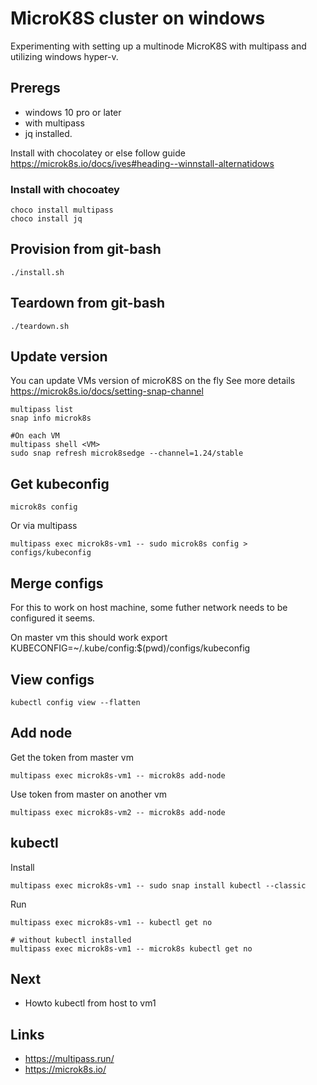 # MicroK8S cluster on windows
Experimenting with setting up a multinode MicroK8S with multipass and utilizing windows hyper-v. 



## Preregs
* windows 10 pro or later 
* with multipass
* jq installed.

Install with chocolatey or else follow guide https://microk8s.io/docs/ives#heading--winnstall-alternatidows

### Install with chocoatey
```
choco install multipass
choco install jq
```

## Provision from git-bash
```
./install.sh
```

## Teardown from git-bash
```
./teardown.sh
```

## Update version 
You can update VMs version of microK8S on the fly
See more details https://microk8s.io/docs/setting-snap-channel

```
multipass list
snap info microk8s

#On each VM
multipass shell <VM>
sudo snap refresh microk8sedge --channel=1.24/stable
```

## Get kubeconfig
```
microk8s config
```
Or via multipass
```
multipass exec microk8s-vm1 -- sudo microk8s config > configs/kubeconfig
```

## Merge configs
For this to work on host machine, some futher network needs to be configured it seems.

On master vm this should work
export KUBECONFIG=~/.kube/config:$(pwd)/configs/kubeconfig


## View configs
```
kubectl config view --flatten 
```

## Add node
Get the token from master vm
```
multipass exec microk8s-vm1 -- microk8s add-node
```

Use token from master on another vm
```
multipass exec microk8s-vm2 -- microk8s add-node
```

## kubectl
Install
```
multipass exec microk8s-vm1 -- sudo snap install kubectl --classic
```

Run
```
multipass exec microk8s-vm1 -- kubectl get no

# without kubectl installed
multipass exec microk8s-vm1 -- microk8s kubectl get no
```
## Next
* Howto kubectl from host to vm1


## Links
* https://multipass.run/
* https://microk8s.io/




